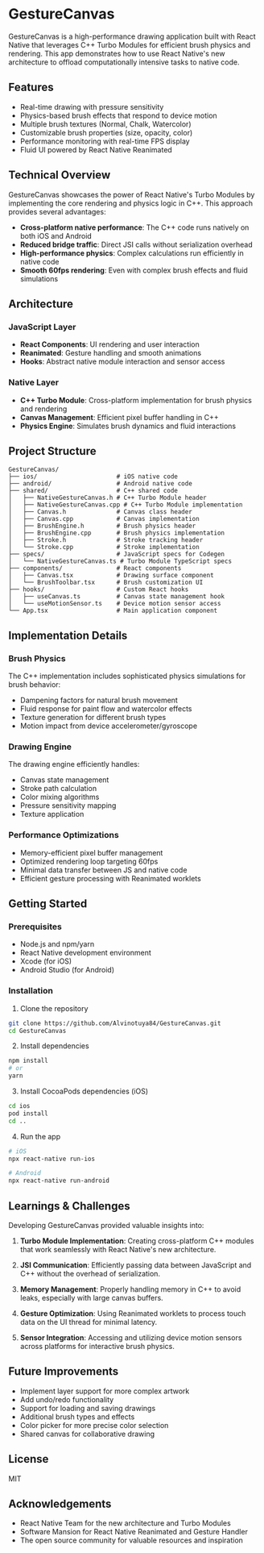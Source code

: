 # GestureCanvas

GestureCanvas is a high-performance drawing application built with React Native that leverages C++ Turbo Modules for efficient brush physics and rendering. This app demonstrates how to use React Native's new architecture to offload computationally intensive tasks to native code.

## Features

- Real-time drawing with pressure sensitivity
- Physics-based brush effects that respond to device motion
- Multiple brush textures (Normal, Chalk, Watercolor)
- Customizable brush properties (size, opacity, color)
- Performance monitoring with real-time FPS display
- Fluid UI powered by React Native Reanimated

## Technical Overview

GestureCanvas showcases the power of React Native's Turbo Modules by implementing the core rendering and physics logic in C++. This approach provides several advantages:

- **Cross-platform native performance**: The C++ code runs natively on both iOS and Android
- **Reduced bridge traffic**: Direct JSI calls without serialization overhead
- **High-performance physics**: Complex calculations run efficiently in native code
- **Smooth 60fps rendering**: Even with complex brush effects and fluid simulations

## Architecture

### JavaScript Layer

- **React Components**: UI rendering and user interaction
- **Reanimated**: Gesture handling and smooth animations
- **Hooks**: Abstract native module interaction and sensor access

### Native Layer

- **C++ Turbo Module**: Cross-platform implementation for brush physics and rendering
- **Canvas Management**: Efficient pixel buffer handling in C++
- **Physics Engine**: Simulates brush dynamics and fluid interactions

## Project Structure

```
GestureCanvas/
├── ios/                      # iOS native code
├── android/                  # Android native code
├── shared/                   # C++ shared code
│   ├── NativeGestureCanvas.h # C++ Turbo Module header
│   ├── NativeGestureCanvas.cpp # C++ Turbo Module implementation
│   ├── Canvas.h              # Canvas class header
│   ├── Canvas.cpp            # Canvas implementation
│   ├── BrushEngine.h         # Brush physics header
│   ├── BrushEngine.cpp       # Brush physics implementation
│   ├── Stroke.h              # Stroke tracking header
│   └── Stroke.cpp            # Stroke implementation
├── specs/                    # JavaScript specs for Codegen
│   └── NativeGestureCanvas.ts # Turbo Module TypeScript specs
├── components/               # React components
│   ├── Canvas.tsx            # Drawing surface component
│   └── BrushToolbar.tsx      # Brush customization UI
├── hooks/                    # Custom React hooks
│   ├── useCanvas.ts          # Canvas state management hook
│   └── useMotionSensor.ts    # Device motion sensor access
└── App.tsx                   # Main application component
```

## Implementation Details

### Brush Physics

The C++ implementation includes sophisticated physics simulations for brush behavior:

- Dampening factors for natural brush movement
- Fluid response for paint flow and watercolor effects
- Texture generation for different brush types
- Motion impact from device accelerometer/gyroscope

### Drawing Engine

The drawing engine efficiently handles:

- Canvas state management
- Stroke path calculation
- Color mixing algorithms
- Pressure sensitivity mapping
- Texture application

### Performance Optimizations

- Memory-efficient pixel buffer management
- Optimized rendering loop targeting 60fps
- Minimal data transfer between JS and native code
- Efficient gesture processing with Reanimated worklets

## Getting Started

### Prerequisites

- Node.js and npm/yarn
- React Native development environment
- Xcode (for iOS)
- Android Studio (for Android)

### Installation

1. Clone the repository

```bash
git clone https://github.com/Alvinotuya84/GestureCanvas.git
cd GestureCanvas
```

2. Install dependencies

```bash
npm install
# or
yarn
```

3. Install CocoaPods dependencies (iOS)

```bash
cd ios
pod install
cd ..
```

4. Run the app

```bash
# iOS
npx react-native run-ios

# Android
npx react-native run-android
```

## Learnings & Challenges

Developing GestureCanvas provided valuable insights into:

1. **Turbo Module Implementation**: Creating cross-platform C++ modules that work seamlessly with React Native's new architecture.

2. **JSI Communication**: Efficiently passing data between JavaScript and C++ without the overhead of serialization.

3. **Memory Management**: Properly handling memory in C++ to avoid leaks, especially with large canvas buffers.

4. **Gesture Optimization**: Using Reanimated worklets to process touch data on the UI thread for minimal latency.

5. **Sensor Integration**: Accessing and utilizing device motion sensors across platforms for interactive brush physics.

## Future Improvements

- Implement layer support for more complex artwork
- Add undo/redo functionality
- Support for loading and saving drawings
- Additional brush types and effects
- Color picker for more precise color selection
- Shared canvas for collaborative drawing

## License

MIT

## Acknowledgements

- React Native Team for the new architecture and Turbo Modules
- Software Mansion for React Native Reanimated and Gesture Handler
- The open source community for valuable resources and inspiration
